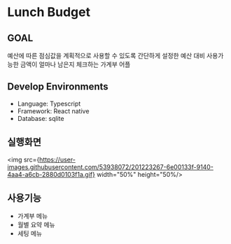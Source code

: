 # Lunch Budget
## GOAL
예산에 따른 점심값을 계획적으로 사용할 수 있도록 간단하게 설정한 예산 대비 사용가능한 금액이 얼마나 남은지 체크하는 가계부 어플

## Develop Environments
* Language: Typescript
* Framework: React native
* Database: sqlite

## 실행화면
<!-- ![screencapture](https://user-images.githubusercontent.com/53938072/201223267-6e00133f-9140-4aa4-a6cb-2880d0103f1a.gif) -->
<img src={https://user-images.githubusercontent.com/53938072/201223267-6e00133f-9140-4aa4-a6cb-2880d0103f1a.gif} width="50%" height="50%/>

## 사용기능
* 가계부 메뉴
* 월별 요약 메뉴
* 세팅 메뉴